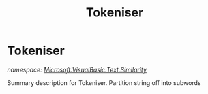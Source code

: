 ﻿---
title: Tokeniser
---

# Tokeniser
_namespace: [Microsoft.VisualBasic.Text.Similarity](N-Microsoft.VisualBasic.Text.Similarity.html)_

Summary description for Tokeniser.
 Partition string off into subwords




